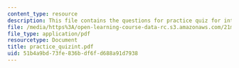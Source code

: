 ```yaml
---
content_type: resource
description: This file contains the questions for practice quiz for intervals.
file: /media/https%3A/open-learning-course-data-rc.s3.amazonaws.com/21m-301-harmony-and-counterpoint-i-spring-2005/51b4a9bd73fe836bdf6fd688a91d7938_practice_quizint.pdf
file_type: application/pdf
resourcetype: Document
title: practice_quizint.pdf
uid: 51b4a9bd-73fe-836b-df6f-d688a91d7938
---
```

